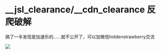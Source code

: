 # __jsl_clearance/__cdn_clearance 反爬破解

搞了一半发现是加速乐的……就不公开了，可以加微信hiddenstrawberry交流


![][1]


  [1]: https://github.com/HiddenStrawberry/haodf_cracked/blob/master/WechatIMG61.png?raw=true
 
